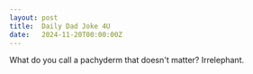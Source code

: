 ```yaml
---
layout: post
title:  Daily Dad Joke 4U
date:   2024-11-20T00:00:00Z
---
```

What do you call a pachyderm that doesn't matter? Irrelephant.
